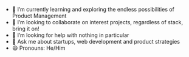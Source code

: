 - 🌱 I’m currently learning and exploring the endless possibilities of Product Management
- 👯 I’m looking to collaborate on interest projects, regardless of stack, bring it on!
- 🤔 I’m looking for help with nothing in particular
- 💬 Ask me about startups, web development and product strategies
- 😄 Pronouns: He/Him
